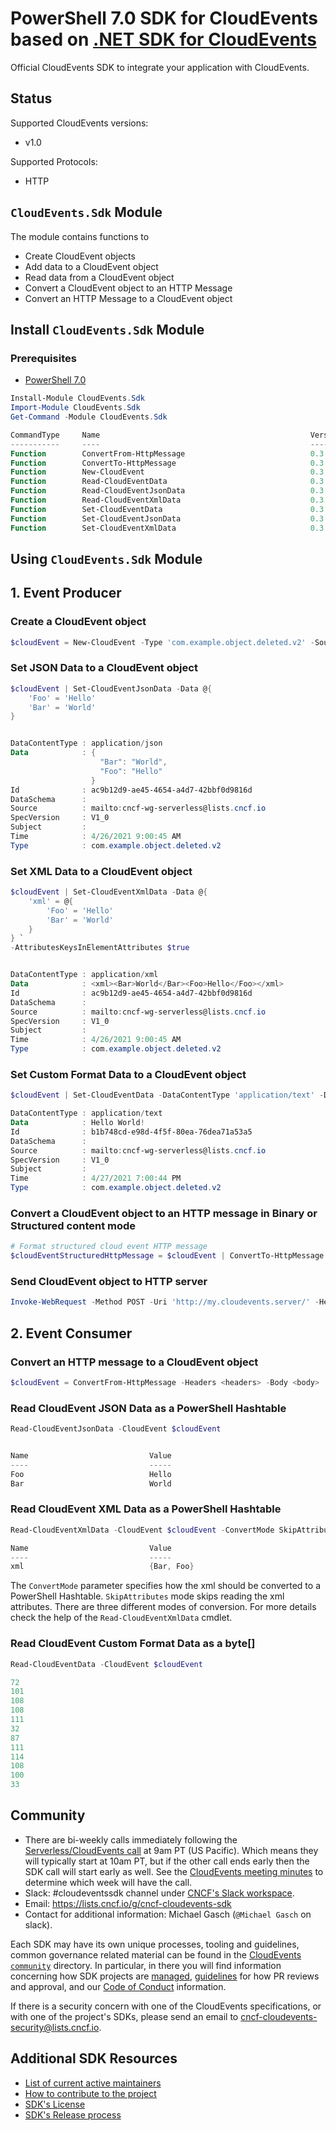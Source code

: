 # PowerShell 7.0 SDK for CloudEvents based on [.NET SDK for CloudEvents](https://github.com/cloudevents/sdk-csharp)

Official CloudEvents SDK to integrate your application with CloudEvents.

## Status

Supported CloudEvents versions:
- v1.0

Supported Protocols:
- HTTP

## **`CloudEvents.Sdk`** Module
The module contains functions to
- Create CloudEvent objects
- Add data to a CloudEvent object
- Read data from a CloudEvent object
- Convert a CloudEvent object to an HTTP Message
- Convert an HTTP Message to a CloudEvent object

## Install **`CloudEvents.Sdk`** Module

### Prerequisites
- [PowerShell 7.0](https://github.com/PowerShell/PowerShell/releases/tag/v7.0.4)

```powershell
Install-Module CloudEvents.Sdk
Import-Module CloudEvents.Sdk
Get-Command -Module CloudEvents.Sdk

CommandType     Name                                               Version    Source
-----------     ----                                               -------    ------
Function        ConvertFrom-HttpMessage                            0.3.0      CloudEvents.Sdk
Function        ConvertTo-HttpMessage                              0.3.0      CloudEvents.Sdk
Function        New-CloudEvent                                     0.3.0      CloudEvents.Sdk
Function        Read-CloudEventData                                0.3.0      CloudEvents.Sdk
Function        Read-CloudEventJsonData                            0.3.0      CloudEvents.Sdk
Function        Read-CloudEventXmlData                             0.3.0      CloudEvents.Sdk
Function        Set-CloudEventData                                 0.3.0      CloudEvents.Sdk
Function        Set-CloudEventJsonData                             0.3.0      CloudEvents.Sdk
Function        Set-CloudEventXmlData                              0.3.0      CloudEvents.Sdk
```

## Using **`CloudEvents.Sdk`** Module
## 1. Event Producer
### Create a CloudEvent object
```powershell
$cloudEvent = New-CloudEvent -Type 'com.example.object.deleted.v2' -Source 'mailto:cncf-wg-serverless@lists.cncf.io' -Id (New-Guid).Guid -Time (Get-Date)
```

### Set **JSON Data** to a CloudEvent object
```powershell
$cloudEvent | Set-CloudEventJsonData -Data @{
    'Foo' = 'Hello'
    'Bar' = 'World'
}


DataContentType : application/json
Data            : {
                    "Bar": "World",
                    "Foo": "Hello"
                  }
Id              : ac9b12d9-ae45-4654-a4d7-42bbf0d9816d
DataSchema      :
Source          : mailto:cncf-wg-serverless@lists.cncf.io
SpecVersion     : V1_0
Subject         :
Time            : 4/26/2021 9:00:45 AM
Type            : com.example.object.deleted.v2
```

### Set **XML Data** to a CloudEvent object
```powershell
$cloudEvent | Set-CloudEventXmlData -Data @{
    'xml' = @{
        'Foo' = 'Hello'
        'Bar' = 'World'
    }
} `
-AttributesKeysInElementAttributes $true


DataContentType : application/xml
Data            : <xml><Bar>World</Bar><Foo>Hello</Foo></xml>
Id              : ac9b12d9-ae45-4654-a4d7-42bbf0d9816d
DataSchema      :
Source          : mailto:cncf-wg-serverless@lists.cncf.io
SpecVersion     : V1_0
Subject         :
Time            : 4/26/2021 9:00:45 AM
Type            : com.example.object.deleted.v2
```
### Set Custom Format Data to a CloudEvent object
```powershell
$cloudEvent | Set-CloudEventData -DataContentType 'application/text' -Data 'Hello World!'

DataContentType : application/text
Data            : Hello World!
Id              : b1b748cd-e98d-4f5f-80ea-76dea71a53a5
DataSchema      :
Source          : mailto:cncf-wg-serverless@lists.cncf.io
SpecVersion     : V1_0
Subject         :
Time            : 4/27/2021 7:00:44 PM
Type            : com.example.object.deleted.v2
```

### Convert a CloudEvent object to an HTTP message in **Binary** or **Structured** content mode
```powershell
# Format structured cloud event HTTP message
$cloudEventStructuredHttpMessage = $cloudEvent | ConvertTo-HttpMessage -ContentMode Structured
```

### Send CloudEvent object to HTTP server
```powershell
Invoke-WebRequest -Method POST -Uri 'http://my.cloudevents.server/' -Headers $cloudEventStructuredHttpMessage.Headers -Body $cloudEventStructuredHttpMessage.Body
```

## 2. Event Consumer
### Convert an HTTP message to a CloudEvent object
```powershell
$cloudEvent = ConvertFrom-HttpMessage -Headers <headers> -Body <body>
```

### Read CloudEvent **JSON Data** as a **PowerShell Hashtable**
```powershell
Read-CloudEventJsonData -CloudEvent $cloudEvent


Name                           Value
----                           -----
Foo                            Hello
Bar                            World
```

### Read CloudEvent **XML Data** as a **PowerShell Hashtable**
```powershell
Read-CloudEventXmlData -CloudEvent $cloudEvent -ConvertMode SkipAttributes

Name                           Value
----                           -----
xml                            {Bar, Foo}
```

The `ConvertMode` parameter specifies how the xml should be converted to a PowerShell Hashtable. `SkipAttributes` mode skips reading the xml attributes. There are three different modes of conversion. For more details check the help of the `Read-CloudEventXmlData` cmdlet.

### Read CloudEvent Custom Format **Data** as a **byte[]**
```powershell
Read-CloudEventData -CloudEvent $cloudEvent

72
101
108
108
111
32
87
111
114
108
100
33
```

## Community

- There are bi-weekly calls immediately following the
  [Serverless/CloudEvents call](https://github.com/cloudevents/spec#meeting-time)
  at 9am PT (US Pacific). Which means they will typically start at 10am PT, but
  if the other call ends early then the SDK call will start early as well. See
  the
  [CloudEvents meeting minutes](https://docs.google.com/document/d/1OVF68rpuPK5shIHILK9JOqlZBbfe91RNzQ7u_P7YCDE/edit#)
  to determine which week will have the call.
- Slack: #cloudeventssdk channel under
  [CNCF's Slack workspace](https://slack.cncf.io/).
- Email: https://lists.cncf.io/g/cncf-cloudevents-sdk
- Contact for additional information: Michael Gasch (`@Michael Gasch`
  on slack).

Each SDK may have its own unique processes, tooling and guidelines, common
governance related material can be found in the
[CloudEvents `community`](https://github.com/cloudevents/spec/tree/master/community)
directory. In particular, in there you will find information concerning
how SDK projects are
[managed](https://github.com/cloudevents/spec/blob/master/community/SDK-GOVERNANCE.md),
[guidelines](https://github.com/cloudevents/spec/blob/master/community/SDK-maintainer-guidelines.md)
for how PR reviews and approval, and our
[Code of Conduct](https://github.com/cloudevents/spec/blob/master/community/GOVERNANCE.md#additional-information)
information.

If there is a security concern with one of the CloudEvents specifications, or
with one of the project's SDKs, please send an email to
[cncf-cloudevents-security@lists.cncf.io](mailto:cncf-cloudevents-security@lists.cncf.io).

## Additional SDK Resources

- [List of current active maintainers](MAINTAINERS.md)
- [How to contribute to the project](CONTRIBUTING.md)
- [SDK's License](LICENSE)
- [SDK's Release process](RELEASING.md)
